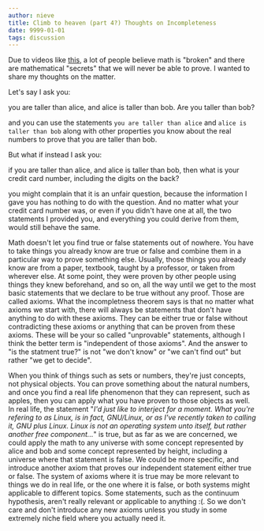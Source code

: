 ```yaml
---
author: nieve
title: Climb to heaven (part 4?) Thoughts on Incompleteness
date: 9999-01-01
tags: discussion
---
```

Due to videos like [this](https://piped.video/watch?v=HeQX2HjkcNo), a lot of people believe math is "broken" and there are mathematical "secrets" that we will never be able to prove. I wanted to share my thoughts on the matter.

Let's say I ask you:

you are taller than alice, and alice is taller than bob. Are you taller than bob?

and you can use the statements `you are taller than alice` and `alice is taller than bob` along with other properties you know about the real numbers to prove that you are taller than bob.

But what if instead I ask you:

if you are taller than alice, and alice is taller than bob, then what is your credit card number, including the digits on the back?

you might complain that it is an unfair question, because the information I gave you has nothing to do with the question. And no matter what your credit card number was, or even if you didn't have one at all, the two statements I provided you, and everything you could derive from them, would still behave the same. 

Math doesn't let you find true or false statements out of nowhere. You have to take things you already know are true or false and combine them in a particular way to prove something else. Usually, those things you already know are from a paper, textbook, taught by a professor, or taken from wherever else. At some point, they were proven by other people using things they knew beforehand, and so on, all the way until we get to the most basic statements that we declare to be true without any proof. Those are called axioms. What the incompletness theorem says is that no matter what axioms we start with, there will always be statements that don't have anything to do with these axioms. They can be either true or false without contradicting these axioms or anything that can be proven from these axioms. These will be your so called "unprovable" statements, although I think the better term is "independent of those axioms". And the answer to "is the statment true?" is not "we don't know" or "we can't find out" but rather "we get to decide".

When you think of things such as sets or numbers, they're just concepts, not physical objects. You can prove something about the natural numbers, and once you find a real life phenomenon that they can represent, such as apples, then you can apply what you have proven to those objects as well. In real life, the statement "*I'd just like to interject for a moment. What you're refering to as Linux, is in fact, GNU/Linux, or as I've recently taken to calling it, GNU plus Linux. Linux is not an operating system unto itself, but rather another free component...*" is true, but as far as we are concerned, we could apply the math to any universe with some concept represented by alice and bob and some concept represented by height, including a universe where that statement is false. We could be more specific, and introduce another axiom that proves our independent statement either true or false. The system of axioms where it is true may be more relevant to things we do in real life, or the one where it is false, or both systems might applicable to different topics. Some statements, such as the continuum hypothesis, aren't really relevant or applicable to anything :(. So we don't care and don't introduce any new axioms unless you study in some extremely niche field where you actually need it.


